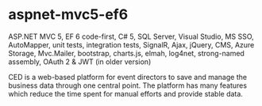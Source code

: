 # aspnet-mvc5-ef6
ASP.NET MVC 5, EF 6 code-first, C# 5, SQL Server, Visual Studio, MS SSO, AutoMapper, unit tests, integration tests, SignalR, Ajax, jQuery, CMS, Azure Storage, Mvc.Mailer, bootstrap, charts.js, elmah, log4net, strong-named assembly, OAuth 2 &amp; JWT (in older version)

CED is a web-based platform for event directors to save and manage the business data through one central point. The platform has many features which reduce the time spent for manual efforts and provide stable data.
